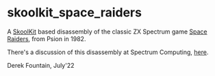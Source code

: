# skoolkit_space_raiders

A [SkoolKit](https://skoolkit.ca/docs/skoolkit/whatis.html) based disassembly of the
classic ZX Spectrum game [Space Raiders](https://spectrumcomputing.co.uk/entry/4678/ZX-Spectrum/Space_Raiders),
from Psion in 1982.

There's a discussion of this disassembly at Spectrum Computing, [here](https://spectrumcomputing.co.uk/forums/viewtopic.php?t=7673).

Derek Fountain, July'22
